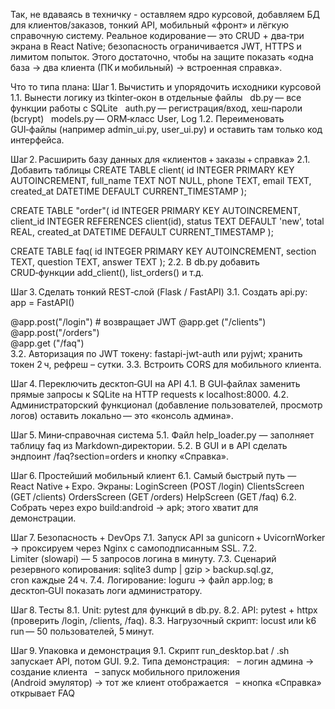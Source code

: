 Так, не вдаваясь в техничку - оставляем ядро курсовой, добавляем БД для клиентов/заказов, тонкий API, мобильный «фронт» и лёгкую справочную систему. Реальное кодирование — это CRUD + два‑три экрана в React Native; безопасность ограничивается JWT, HTTPS и лимитом попыток. Этого достаточно, чтобы на защите показать «одна база → два клиента (ПК и мобильный) → встроенная справка».

Что то типа плана:
Шаг 1. Вычистить и упорядочить исходники курсовой
1.1. Вынести логику из tkinter‑окон в отдельные файлы
  db.py — все функции работы c SQLite
  auth.py — регистрация/вход, хеш‑пароли (bcrypt)
  models.py — ORM‑класс User, Log
1.2. Переименовать GUI‑файлы (например admin_ui.py, user_ui.py) и оставить там только код интерфейса.

Шаг 2. Расширить базу данных для «клиентов + заказы + справка»
2.1. Добавить таблицы
CREATE TABLE client(
    id INTEGER PRIMARY KEY AUTOINCREMENT,
    full_name TEXT NOT NULL,
    phone TEXT,
    email TEXT,
    created_at DATETIME DEFAULT CURRENT_TIMESTAMP
);

CREATE TABLE "order"(
    id INTEGER PRIMARY KEY AUTOINCREMENT,
    client_id INTEGER REFERENCES client(id),
    status TEXT DEFAULT 'new',
    total REAL,
    created_at DATETIME DEFAULT CURRENT_TIMESTAMP
);

CREATE TABLE faq(
    id INTEGER PRIMARY KEY AUTOINCREMENT,
    section TEXT,
    question TEXT,
    answer TEXT
);
2.2. В db.py добавить CRUD‑функции add_client(), list_orders() и т.д.

Шаг 3. Сделать тонкий REST‑слой (Flask / FastAPI)
3.1. Создать api.py:
app = FastAPI()

@app.post("/login")          # возвращает JWT
@app.get ("/clients")        
@app.post("/orders")         
@app.get ("/faq")            
3.2. Авторизация по JWT токену: fastapi-jwt-auth или pyjwt; хранить токен 2 ч, рефреш – сутки.
3.3. Встроить CORS для мобильного клиента.

Шаг 4. Переключить десктоп‑GUI на API
4.1. В GUI‑файлах заменить прямые запросы к SQLite на HTTP requests к localhost:8000.
4.2. Администраторский функционал (добавление пользователей, просмотр логов) оставить локально — это «консоль админа».

Шаг 5. Мини‑справочная система
5.1. Файл help_loader.py — заполняет таблицу faq из Markdown‑директории.
5.2. В GUI и в API сделать эндпоинт /faq?section=orders и кнопку «Справка».

Шаг 6. Простейший мобильный клиент
6.1. Самый быстрый путь — React Native + Expo.
Экраны:
LoginScreen (POST /login)
ClientsScreen (GET /clients)
OrdersScreen (GET /orders)
HelpScreen (GET /faq)
6.2. Собрать через expo build:android → apk; этого хватит для демонстрации.

Шаг 7. Безопасность + DevOps
7.1. Запуск API за gunicorn + UvicornWorker → проксируем через Nginx c самоподписанным SSL.
7.2. Limiter (slowapi) — 5 запросов логина в минуту.
7.3. Сценарий резервного копирования: sqlite3 dump | gzip > backup.sql.gz, cron каждые 24 ч.
7.4. Логирование: loguru → файл app.log; в десктоп‑GUI показать логи администратору.

Шаг 8. Тесты
8.1. Unit: pytest для функций в db.py.
8.2. API: pytest + httpx (проверить /login, /clients, /faq).
8.3. Нагрузочный скрипт: locust или k6 run — 50 пользователей, 5 минут.

Шаг 9. Упаковка и демонстрация
9.1. Скрипт run_desktop.bat / .sh запускает API, потом GUI.
9.2. Типа демонстрация:
  – логин админа → создание клиента
  – запуск мобильного приложения (Android эмулятор) → тот же клиент отображается
  – кнопка «Справка» открывает FAQ
